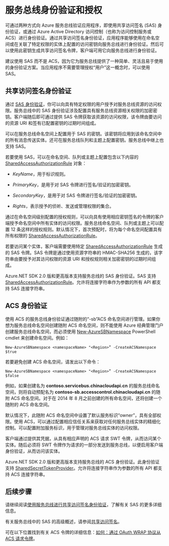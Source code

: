 <properties 
   pageTitle="服务总线身份验证和授权 | Microsoft Azure"
   description="共享访问签名 (SAS) 身份验证概述。"
   services="service-bus"
   documentationCenter="na"
   authors="sethmanheim"
   manager="timlt"
   editor="tysonn" />
<tags 
   ms.service="service-bus"
   ms.date="03/09/2016"
   wacn.date="04/01/2016" />

# 服务总线身份验证和授权

可通过两种方式向 Azure 服务总线验证应用程序，即使用共享访问签名 (SAS) 身份验证，或通过 Azure Active Directory 访问控制（也称为访问控制服务或 ACS）进行身份验证。通过共享访问签名身份验证，应用程序能够使用在命名空间或在关联了特定权限的实体上配置的访问密钥向服务总线进行身份验证。然后可以使用此密钥生成共享访问签名令牌，客户端可用它向服务总线进行身份验证。

建议使用 SAS 而不是 ACS，因为它为服务总线提供了一种简单、灵活且易于使用的身份验证方案。当应用程序不需要管理授权“用户”这一概念时，可以使用 SAS。

## 共享访问签名身份验证

通过 [SAS 身份验证](/documentation/articles/service-bus-sas-overview)，你可以向具有特定权限的用户授予对服务总线资源的访问权限。服务总线中的 SAS 身份验证涉及配置具有服务总线资源相关权限的加密密钥。客户端随后即可通过提供 SAS 令牌获取该资源的访问权限，该令牌由要访问的资源 URI 和签有已配置密钥的过期时间组成。

可以在服务总线命名空间上配置用于 SAS 的密钥。该密钥将应用到该命名空间中的所有消息传送实体。还可在服务总线队列和主题上配置密钥。服务总线中继上也支持 SAS。

若要使用 SAS，可以在命名空间、队列或主题上配置包含以下内容的 [SharedAccessAuthorizationRule](https://msdn.microsoft.com/zh-cn/library/azure/microsoft.servicebus.messaging.sharedaccessauthorizationrule.aspx) 对象：

- *KeyName*，用于标识规则。

- *PrimaryKey*，是用于对 SAS 令牌进行签名/验证的加密密钥。

- *SecondaryKey*，是用于对 SAS 令牌进行签名/验证的加密密钥。

- *Rights*，表示授予的侦听、发送或管理权限的集合。

通过在命名空间级别配置的授权规则，可以向具有使用相应密钥签名的令牌的客户端授予命名空间中所有实体的访问权限。服务总线命名空间、队列或主题上可以配置 12 条这样的授权规则。默认情况下，首次预配时，将为每个命名空间配置具有所有权限的 [SharedAccessAuthorizationRule](https://msdn.microsoft.com/zh-cn/library/azure/microsoft.servicebus.messaging.sharedaccessauthorizationrule.aspx)。

若要访问某个实体，客户端需要使用特定 [SharedAccessAuthorizationRule](https://msdn.microsoft.com/zh-cn/library/azure/microsoft.servicebus.messaging.sharedaccessauthorizationrule.aspx) 生成的 SAS 令牌。SAS 令牌是通过使用资源字符串的 HMAC-SHA256 生成的，该字符串由要授予对其访问权限的资源 URI 和授权规则相关加密密钥的过期时间组成。

Azure.NET SDK 2.0 版和更高版本支持服务总线的 SAS 身份验证。SAS 支持 [SharedAccessAuthorizationRule](https://msdn.microsoft.com/zh-cn/library/azure/microsoft.servicebus.messaging.sharedaccessauthorizationrule.aspx)。允许将连接字符串作为参数的所有 API 都支持 SAS 连接字符串。

## ACS 身份验证

使用 ACS 的服务总线身份验证通过随附的“-sb”ACS 命名空间进行管理。如果你想为服务总线命名空间创建随附 ACS 命名空间，则不能使用 Azure 经典管理门户创建服务总线命名空间，而必须使用 [New-AzureSBNamespace](https://msdn.microsoft.com/zh-cn/library/azure/dn495165.aspx) PowerShell cmdlet 来创建命名空间。例如：

```
New-AzureSBNamespace <namespaceName> "<Region>” -CreateACSNamespace $true
```

若要避免创建 ACS 命名空间，请发出以下命令：

```
New-AzureSBNamespace <namespaceName> "<Region>” -CreateACSNamespace $false
```

例如，如果创建名为 **contoso.servicebus.chinacloudapi.cn** 的服务总线命名空间，则将自动预配名为 **contoso-sb.accesscontrol.chinacloudapi.cn** 的随附 ACS 命名空间。对于在 2014 年 8 月之前创建的所有命名空间，还将创建一个随附的 ACS 命名空间。

默认情况下，此随附 ACS 命名空间中设置了默认服务标识“owner”，具有全部权限。使用 ACS，可以通过配置相应信任关系来获取对任何服务总线实体的精细化控制。可以配置附加服务标识，用于管理对服务总线实体的访问权限。

客户端通过提供其凭据，从具有相应声明的 ACS 请求 SWT 令牌，从而访问某个实体。随后必须将 SWT 令牌作为请求的一部分发送到服务总线，以便启用客户端身份验证，从而访问该实体。

Azure.NET SDK 2.0 版和更高版本支持服务总线的 ACS 身份验证。此身份验证支持 [SharedSecretTokenProvider](https://msdn.microsoft.com/zh-cn/library/azure/microsoft.servicebus.sharedsecrettokenprovider.aspx)。允许将连接字符串作为参数的所有 API 都支持 ACS 连接字符串。

## 后续步骤

请继续阅读[使用服务总线进行共享访问签名身份验证](/documentation/articles/service-bus-shared-access-signature-authentication)，了解有关 SAS 的更多详细信息。

有关服务总线中的 SAS 的高级概述，请参阅[共享访问签名](/documentation/articles/service-bus-sas-overview)。

可在以下位置找到有关 ACS 令牌的详细信息：[如何：通过 OAuth WRAP 协议从 ACS 请求令牌](https://msdn.microsoft.com/zh-cn/library/hh674475.aspx)。

<!---HONumber=Mooncake_0104_2016-->